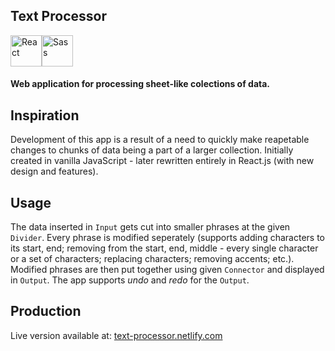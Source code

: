 ## Text Processor

<div style="display: flex;">
  <img src="https://cdn.worldvectorlogo.com/logos/react.svg" height="50" alt="React" />
  <img src="https://upload.wikimedia.org/wikipedia/commons/thumb/9/96/Sass_Logo_Color.svg/2000px-Sass_Logo_Color.svg.png" height="50" alt="Sass" />
</div>

#### Web application for processing sheet-like colections of data.

## Inspiration

Development of this app is a result of a need to quickly make reapetable changes to chunks of data being a part of a larger collection. Initially created in vanilla JavaScript - later rewritten entirely in React.js (with new design and features).

## Usage

The data inserted in `Input` gets cut into smaller phrases at the given `Divider`. Every phrase is modified seperately (supports adding characters to its start, end; removing from the start, end, middle - every single character or a set of characters; replacing characters; removing accents; etc.). Modified phrases are then put together using given `Connector` and displayed in `Output`.
The app supports *undo* and *redo* for the `Output`.

## Production

Live version available at: [text-processor.netlify.com](https://text-processor.netlify.com/)
